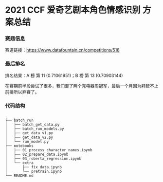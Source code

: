 # 2021 CCF 爱奇艺剧本角色情感识别 方案总结

### 赛题信息

赛道链接：https://www.datafountain.cn/competitions/518

### 最后排名

排名结果：A 榜 第 11 (0.71061951)；B 榜 第 13 (0.70903144)

在赛期前半段尝试了很多，我们混了两个<del>充电器</del>周冠军，最后一个月因为<del>肝</del>赶不上前排所以弃赛了。

### 代码结构

```
.
├── batch_run
│   ├── batch_get_data.py
│   ├── batch_run_models.py
│   ├── get_data_v1.py
│   ├── get_data_v2.py
│   └── run_model.py
├── notebooks
│   ├── 01_process_character_names.ipynb
│   ├── 02_prepare_data.ipynb
│   ├── 03_roberta_regression.ipynb
│   └── extra
│       ├── fix_data.ipynb
│       └── pretrain.ipynb
└── README.md
```

